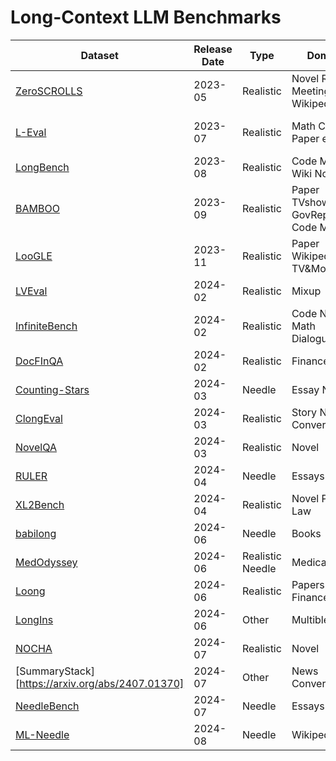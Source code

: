 # Long-Context LLM Benchmarks

| Dataset  | Release Date | Type | Domain | Token Length | Language | Data  Released? | Answer Released |
| --- | --- | --- | --- | --- | --- | --- | --- |
| [ZeroSCROLLS](https://arxiv.org/abs/2305.14196) | 2023-05 | Realistic | Novel Report Meetings TV Wikipedia | Avg ~15k | EN | ✅ | ❌ |
| [L-Eval](https://arxiv.org/abs/2307.11088) | 2023-07 | Realistic | Math Code Paper e.t.c | ACL'24 Outstanding Avg ~ 15k | ZH | ✅ | ✅ |
| [LongBench](https://huggingface.co/datasets/yanbingzheng/LongBench) | 2023-08 | Realistic | Code Meeting Wiki Novel | Avg ~13k | ZH EN | ✅ | ✅ |
| [BAMBOO](https://github.com/RUCAIBox/BAMBOO) | 2023-09 | Realistic | Paper TVshows GovReport Code Meeting | Only 4k, 16k | EN | ✅ | ✅ |
| [LooGLE](https://arxiv.org/abs/2311.04939) | 2023-11 | Realistic | Paper Wikipedia TV&Movie | Avg ~24K | EN | ✅ | ✅ |
| [LVEval](https://huggingface.co/datasets/Infinigence/LVEval) | 2024-02 | Realistic | Mixup | 16 32 64 128 256k | ZH EN | ✅ | ✅ |
| [InfiniteBench](https://huggingface.co/datasets/xinrongzhang2022/InfiniteBench) | 2024-02 | Realistic | Code Novel Math Dialogue | > 100k | ZH EN | ✅ | ✅ |
| [DocFInQA](https://arxiv.org/pdf/2401.06915) | 2024-02 | Realistic | Finance | > 100k | EN | ✅ | ✅ |
| [Counting-Stars](https://github.com/nick7nlp/Counting-Stars) | 2024-03 | Needle | Essay Novel | Any | ZH EN | ✅ | ✅ |
| [ClongEval](https://arxiv.org/abs/2403.03514) | 2024-03 | Realistic | Story News Conversation | < 100k | ZH | ✅ | ✅ |
| [NovelQA](https://github.com/NovelQA/novelqa.github.io) | 2024-03 | Realistic | Novel | > 100 k | EN | ✅ | ❌ |
| [RULER](https://arxiv.org/abs/2404.06654) | 2024-04 | Needle | Essays | Any | EN | ✅ | ✅ |
| [XL2Bench](https://arxiv.org/pdf/2404.05446v1) | 2024-04 | Realistic | Novel Paper Law | > 100k | ZH EN | ❌ | ❌ |
| [babilong](https://huggingface.co/datasets/RMT-team/babilong) | 2024-06 | Needle | Books | Any | EN | ✅ | ✅ |
| [MedOdyssey](https://arxiv.org/abs/2406.15019) | 2024-06 | Realistic Needle | Medical | 40k-180K | ZH EN | ✅ | ✅ |
| [Loong](https://arxiv.org/pdf/2406.17419) | 2024-06 | Realistic | Papers Legal Finance | 40k-230k | ZH EN | ✅ | ✅ |
| [LongIns](https://arxiv.org/pdf/2406.17588) | 2024-06 | Other | Multible QA | 256 - 16k | EN | ❌ | ❌ |
| [NOCHA](https://novelchallenge.github.io/) | 2024-07 | Realistic | Novel | > 100k | EN | ❌ | ❌ |
| [SummaryStack][https://arxiv.org/abs/2407.01370] | 2024-07 | Other | News Conversations | Avg ~92k | EN | ✅ | ✅ |
| [NeedleBench](https://arxiv.org/abs/2407.11963) | 2024-07 | Needle | Essays | Any | ZH EN | ✅ | ✅ |
| [ML-Needle](https://arxiv.org/abs/2408.10151) | 2024-08 | Needle | Wikipedia | 4K-32K | ZH EN SP GR AR VT | ✅ | ✅ |
